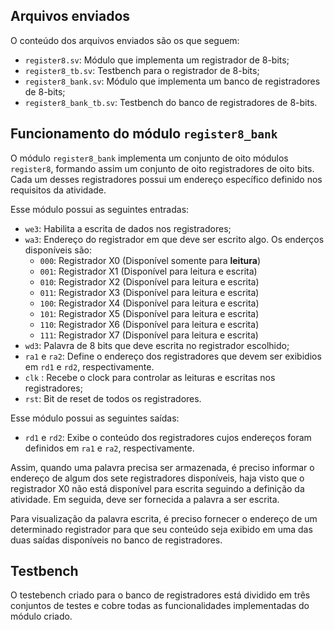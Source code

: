 ## Arquivos enviados

O conteúdo dos arquivos enviados são os que seguem:

* `register8.sv`: Módulo que implementa um registrador de 8-bits;
* `register8_tb.sv`: Testbench para o registrador de 8-bits;
* `register8_bank.sv`: Módulo que implementa um banco de registradores de 8-bits;
* `register8_bank_tb.sv`: Testbench do banco de registradores de 8-bits.

## Funcionamento do módulo  `register8_bank`

O módulo `register8_bank` implementa um conjunto de oito módulos `register8`, formando assim um conjunto de oito registradores de oito bits.
Cada um desses registradores possui um endereço específico definido nos requisitos da atividade.

Esse módulo possui as seguintes entradas:
* `we3`: Habilita a escrita de dados nos registradores;
* `wa3`: Endereço do registrador em que deve ser escrito algo. Os enderços disponíveis são:
  * `000`: Registrador X0 (Disponível somente para **leitura**) 
  * `001`: Registrador X1 (Disponível para leitura e escrita) 
  * `010`: Registrador X2 (Disponível para leitura e escrita)
  * `011`: Registrador X3 (Disponível para leitura e escrita) 
  * `100`: Registrador X4 (Disponível para leitura e escrita) 
  * `101`: Registrador X5 (Disponível para leitura e escrita)
  * `110`: Registrador X6 (Disponível para leitura e escrita)
  * `111`: Registrador X7 (Disponível para leitura e escrita) 
* `wd3`: Palavra de 8 bits que deve escrita no registrador escolhido;
* `ra1` e `ra2`: Define o endereço dos registradores que devem ser exibidios em `rd1` e `rd2`, respectivamente.
* `clk` : Recebe o clock para controlar as leituras e escritas nos registradores;
* `rst`: Bit de reset de todos os registradores. 

Esse módulo possui as seguintes saídas:
* `rd1` e `rd2`: Exibe o conteúdo dos registradores cujos endereços foram definidos em `ra1` e `ra2`, respectivamente. 


Assim, quando uma palavra precisa ser armazenada, é preciso informar o endereço de algum dos sete registradores disponíveis, haja visto que o registrador X0 não está disponível para escrita seguindo a definição da atividade. Em seguida, deve ser fornecida a palavra a ser escrita. 

Para visualização da palavra escrita, é preciso fornecer o endereço de um determinado registrador para que seu conteúdo seja exibido em uma das duas saídas disponíveis no banco de registradores. 

## Testbench

O testebench criado para o banco de registradores está dividido em três conjuntos de testes e cobre todas as funcionalidades implementadas do módulo criado.



